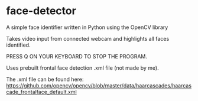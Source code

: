 # face-detector

A simple face identifier written in Python using the OpenCV library

Takes video input from connected webcam and highlights all faces identified.

PRESS Q ON YOUR KEYBOARD TO STOP THE PROGRAM.

Uses prebuilt frontal face detection .xml file (not made by me).

The .xml file can be found here: https://github.com/opencv/opencv/blob/master/data/haarcascades/haarcascade_frontalface_default.xml
